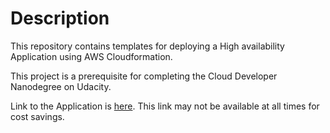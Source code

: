 # Description

This repository contains templates for deploying a High availability Application using AWS Cloudformation.




This project is a prerequisite for completing the Cloud Developer Nanodegree on Udacity.


Link to the Application is [here](http://ucdns-webap-1a6y8qfreuu60-439782717.us-west-2.elb.amazonaws.com/). This link may not be available at all times for cost savings.

